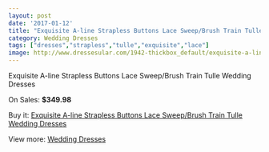 ```yaml
---
layout: post
date: '2017-01-12'
title: "Exquisite A-line Strapless Buttons Lace Sweep/Brush Train Tulle Wedding Dresses"
category: Wedding Dresses
tags: ["dresses","strapless","tulle","exquisite","lace"]
image: http://www.dressesular.com/1942-thickbox_default/exquisite-a-line-strapless-buttons-lace-sweep-brush-train-tulle-wedding-dresses.jpg
---
```

Exquisite A-line Strapless Buttons Lace Sweep/Brush Train Tulle Wedding Dresses

On Sales: **$349.98**
<a href="https://www.dressesular.com/wedding-dresses/723-exquisite-a-line-strapless-buttons-lace-sweep-brush-train-tulle-wedding-dresses.html"><amp-img layout="responsive" width="600" height="600" src="//www.dressesular.com/1942-thickbox_default/exquisite-a-line-strapless-buttons-lace-sweep-brush-train-tulle-wedding-dresses.jpg" alt="Exquisite A-line Strapless Buttons Lace Sweep/Brush Train Tulle Wedding Dresses 0" /></a>
<a href="https://www.dressesular.com/wedding-dresses/723-exquisite-a-line-strapless-buttons-lace-sweep-brush-train-tulle-wedding-dresses.html"><amp-img layout="responsive" width="600" height="600" src="//www.dressesular.com/1944-thickbox_default/exquisite-a-line-strapless-buttons-lace-sweep-brush-train-tulle-wedding-dresses.jpg" alt="Exquisite A-line Strapless Buttons Lace Sweep/Brush Train Tulle Wedding Dresses 1" /></a>
<a href="https://www.dressesular.com/wedding-dresses/723-exquisite-a-line-strapless-buttons-lace-sweep-brush-train-tulle-wedding-dresses.html"><amp-img layout="responsive" width="600" height="600" src="//www.dressesular.com/1943-thickbox_default/exquisite-a-line-strapless-buttons-lace-sweep-brush-train-tulle-wedding-dresses.jpg" alt="Exquisite A-line Strapless Buttons Lace Sweep/Brush Train Tulle Wedding Dresses 2" /></a>

Buy it: [Exquisite A-line Strapless Buttons Lace Sweep/Brush Train Tulle Wedding Dresses](https://www.dressesular.com/wedding-dresses/723-exquisite-a-line-strapless-buttons-lace-sweep-brush-train-tulle-wedding-dresses.html "Exquisite A-line Strapless Buttons Lace Sweep/Brush Train Tulle Wedding Dresses")

View more: [Wedding Dresses](https://www.dressesular.com/3-wedding-dresses "Wedding Dresses")